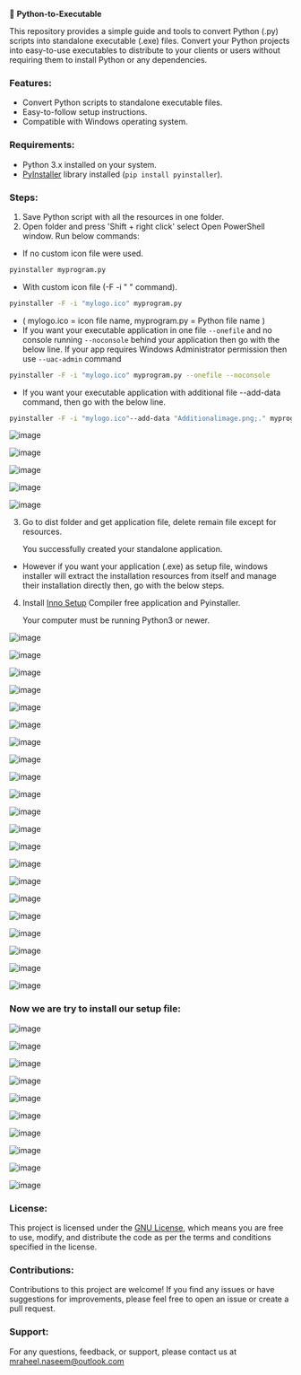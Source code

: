 🐍 **Python-to-Executable**

This repository provides a simple guide and tools to convert Python (.py) scripts into standalone executable (.exe) files. Convert your Python projects into easy-to-use executables to distribute to your clients or users without requiring them to install Python or any dependencies.

### Features:
- Convert Python scripts to standalone executable files.
- Easy-to-follow setup instructions.
- Compatible with Windows operating system.

### Requirements:
- Python 3.x installed on your system.
- [PyInstaller](https://www.pyinstaller.org/) library installed (`pip install pyinstaller`).

### Steps:
1. Save Python script with all the resources in one folder.
2. Open folder and press 'Shift + right click' select Open PowerShell window.
Run below commands:

- If no custom icon file were used.
```bash
pyinstaller myprogram.py
```
- With custom icon file (-F -i " " command).
```bash
pyinstaller -F -i "mylogo.ico" myprogram.py
```

- ( mylogo.ico = icon file name, myprogram.py = Python file name )
- If you want your executable application in one file `--onefile` and no console running `--noconsole` behind your application then go with the below line. If your app requires Windows Administrator permission then use `--uac-admin` command

```bash
pyinstaller -F -i "mylogo.ico" myprogram.py --onefile --noconsole
```
- If you want your executable application with additional file --add-data command, then go with the below line.
```bash
pyinstaller -F -i "mylogo.ico"--add-data "Additionalimage.png;." myprogram.py --onefile --noconsole
```

![image](https://github.com/MuhammadRaheelNaseem/Python-to-Executable/assets/63813881/0264cbe5-d664-4fb5-a2b4-07c803a18cf1)

![image](https://github.com/MuhammadRaheelNaseem/Python-to-Executable/assets/63813881/fdcece78-3688-4c26-a852-6565f22c5ad7)

![image](https://github.com/MuhammadRaheelNaseem/Python-to-Executable/assets/63813881/84a89cca-29b4-4ebe-be3b-b47218360220)

![image](https://github.com/MuhammadRaheelNaseem/Python-to-Executable/assets/63813881/c82b306b-caa2-45fc-9a21-7e953aff4c39)

![image](https://github.com/MuhammadRaheelNaseem/Python-to-Executable/assets/63813881/d29654d7-2163-44d5-af12-0663b4196150)



3. Go to dist folder and get application file, delete remain file except for resources.

   You successfully created your standalone application.

- However if you want your application (.exe) as setup file, windows installer will extract the installation resources from itself and manage their installation directly then, go with the below steps.

4. Install <a href="https://github.com/Abhijeetbyte/Python-Script-to-Application/blob/main/tools/innosetup-6.1.2.exe">Inno Setup</a> Compiler free application and Pyinstaller.

     Your computer must be running Python3 or newer.


![image](https://github.com/MuhammadRaheelNaseem/Python-to-Executable/assets/63813881/7bc1aedd-72cb-40ea-893f-8e420c90e040)


![image](https://github.com/MuhammadRaheelNaseem/Python-to-Executable/assets/63813881/e296375f-bbf1-4396-84e5-6ba2c9afcf13)


![image](https://github.com/MuhammadRaheelNaseem/Python-to-Executable/assets/63813881/526f4380-a4c5-4a7a-853b-a2fd0c0ffacd)


![image](https://github.com/MuhammadRaheelNaseem/Python-to-Executable/assets/63813881/72760560-c2dc-4d94-b525-f0dac9c0c982)


![image](https://github.com/MuhammadRaheelNaseem/Python-to-Executable/assets/63813881/fb668d2e-52cb-4e44-b732-50158706801a)


![image](https://github.com/MuhammadRaheelNaseem/Python-to-Executable/assets/63813881/115198f5-0f03-47b1-8c3c-781d08e191e6)


![image](https://github.com/MuhammadRaheelNaseem/Python-to-Executable/assets/63813881/3f34868a-ef43-41f2-9227-b6ddecb87ef0)

![image](https://github.com/MuhammadRaheelNaseem/Python-to-Executable/assets/63813881/f97dd48c-4c4c-437e-a3c8-7a7bd4d831f1)

![image](https://github.com/MuhammadRaheelNaseem/Python-to-Executable/assets/63813881/8eebc943-3d1a-48e9-9fe5-e22da76b93fc)

![image](https://github.com/MuhammadRaheelNaseem/Python-to-Executable/assets/63813881/d0303e9d-84f8-4907-ab36-0c9251611e60)

![image](https://github.com/MuhammadRaheelNaseem/Python-to-Executable/assets/63813881/a2902d69-e8c4-4fd1-b136-2504fe70b76f)

![image](https://github.com/MuhammadRaheelNaseem/Python-to-Executable/assets/63813881/1f828c46-761f-462b-80fe-38947c6f7022)

![image](https://github.com/MuhammadRaheelNaseem/Python-to-Executable/assets/63813881/821b9101-9026-4e43-88ed-29e4fb30d978)

![image](https://github.com/MuhammadRaheelNaseem/Python-to-Executable/assets/63813881/a8342b28-47da-48ef-9069-8baad111aa7d)

![image](https://github.com/MuhammadRaheelNaseem/Python-to-Executable/assets/63813881/869a516b-9763-4601-8a78-4f25789e29e6)

![image](https://github.com/MuhammadRaheelNaseem/Python-to-Executable/assets/63813881/3a65cb5b-e199-456d-b0fd-15a496d8fc2f)

![image](https://github.com/MuhammadRaheelNaseem/Python-to-Executable/assets/63813881/8baa146c-dd04-4763-833c-d445dd123fc1)

![image](https://github.com/MuhammadRaheelNaseem/Python-to-Executable/assets/63813881/1ed4c5a4-e792-4b56-861d-91835067fda9)

![image](https://github.com/MuhammadRaheelNaseem/Python-to-Executable/assets/63813881/4e9bb4f8-e2c7-4fef-b004-33a84bfd812a)

![image](https://github.com/MuhammadRaheelNaseem/Python-to-Executable/assets/63813881/ec48c020-5b57-4ac5-a0f2-0b8740a1e898)

![image](https://github.com/MuhammadRaheelNaseem/Python-to-Executable/assets/63813881/61af017e-1549-4ed0-9136-a798b5b65705)

### Now we are try to install our setup file:

![image](https://github.com/MuhammadRaheelNaseem/Python-to-Executable/assets/63813881/fde8d4c9-c1f2-44e1-8df0-01b5d3d7b440)

![image](https://github.com/MuhammadRaheelNaseem/Python-to-Executable/assets/63813881/42e752c4-11c7-490a-83e9-a8869f23467b)

![image](https://github.com/MuhammadRaheelNaseem/Python-to-Executable/assets/63813881/576354c9-66bd-4abc-836c-d1db8233eb79)

![image](https://github.com/MuhammadRaheelNaseem/Python-to-Executable/assets/63813881/b19aee1a-1d20-4910-944c-ecdd9dc351bd)

![image](https://github.com/MuhammadRaheelNaseem/Python-to-Executable/assets/63813881/e46d2f47-7f48-4117-a979-3322e4ec23a7)

![image](https://github.com/MuhammadRaheelNaseem/Python-to-Executable/assets/63813881/d10f46e1-44f3-40a6-816e-c43ebad90dd5)

![image](https://github.com/MuhammadRaheelNaseem/Python-to-Executable/assets/63813881/07734970-40fa-49cf-914f-2509c21ef76c)

![image](https://github.com/MuhammadRaheelNaseem/Python-to-Executable/assets/63813881/446116eb-ac85-424b-a44f-2515f14ae7b8)

![image](https://github.com/MuhammadRaheelNaseem/Python-to-Executable/assets/63813881/e2632e68-c414-45bf-a0fb-f3ebece00975)

![image](https://github.com/MuhammadRaheelNaseem/Python-to-Executable/assets/63813881/446116eb-ac85-424b-a44f-2515f14ae7b8)




### License:
This project is licensed under the [GNU License](LICENSE), which means you are free to use, modify, and distribute the code as per the terms and conditions specified in the license.

### Contributions:
Contributions to this project are welcome! If you find any issues or have suggestions for improvements, please feel free to open an issue or create a pull request.

### Support:
For any questions, feedback, or support, please contact us at mraheel.naseem@outlook.com
